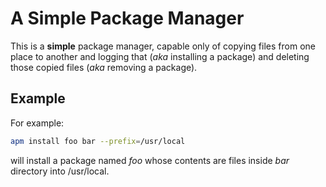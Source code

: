 # A Simple Package Manager
This is a **simple** package manager, capable only of copying files from one place to another and logging that (*aka* installing a package) and deleting those copied files (*aka* removing a package).

## Example
For example:
```bash
apm install foo bar --prefix=/usr/local
```
will install a package named *foo* whose contents are files inside *bar* directory into /usr/local.
